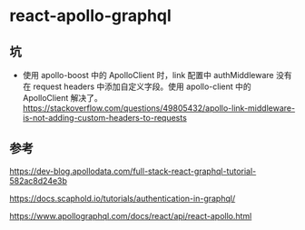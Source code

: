 # react-apollo-graphql

## 坑

- 使用 apollo-boost 中的 ApolloClient 时，link 配置中 authMiddleware 没有在 request headers 中添加自定义字段。使用 apollo-client 中的 ApolloClient 解决了。
  https://stackoverflow.com/questions/49805432/apollo-link-middleware-is-not-adding-custom-headers-to-requests

## 参考

https://dev-blog.apollodata.com/full-stack-react-graphql-tutorial-582ac8d24e3b

https://docs.scaphold.io/tutorials/authentication-in-graphql/

https://www.apollographql.com/docs/react/api/react-apollo.html
